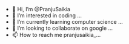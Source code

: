 - 👋 Hi, I’m @PranjuSaikia
- 👀 I’m interested in coding ...
- 🌱 I’m currently learning computer science ...
- 💞️ I’m looking to collaborate on google ...
- 📫 How to reach me pranjusaikia_...

<!---
PranjuSaikia/PranjuSaikia is a ✨ special ✨ repository because its `README.md` (this file) appears on your GitHub profile.
You can click the Preview link to take a look at your changes.
--->
